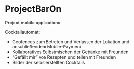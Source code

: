 # ProjectBarOn
Project mobile applications

Cocktailautomat:
- Geofences zum Betreten und Verlassen der Lokation und anschließendem Mobile-Payment
- Kollaboratives Selbstmischen der Getränke mit Freunden
- “Gefällt mir” von Rezepten und teilen mit Freunden
- Bilder der selbsterstellten Cocktails
